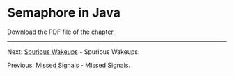 # Semaphore in Java

Download the PDF file of the [chapter](chapter_22.pdf).

<hr>

Next: [Spurious Wakeups](chapter_23.md "Spurious Wakeups") - Spurious Wakeups.

Previous: [Missed Signals](chapter_21.md "Missed Signals") - Missed Signals.